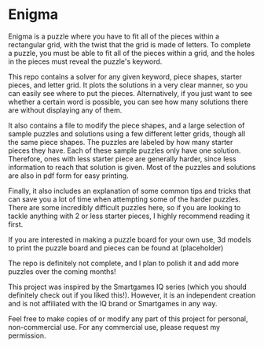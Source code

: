 # Enigma
Enigma is a puzzle where you have to fit all of the pieces within a rectangular grid, with the twist that the grid is made of letters. To complete a puzzle, you must be able to fit all of the pieces within a grid, and the holes in the pieces must reveal the puzzle's keyword. 

This repo contains a solver for any given keyword, piece shapes, starter pieces, and letter grid. It plots the solutions in a very clear manner, so you can easily see where to put the pieces. Alternatively, if you just want to see whether a certain word is possible, you can see how many solutions there are without displaying any of them. 

It also contains a file to modify the piece shapes, and a large selection of sample puzzles and solutions using a few different letter grids, though all the same piece shapes. The puzzles are labeled by how many starter pieces they have. Each of these sample puzzles only have one solution. Therefore, ones with less starter piece are generally harder, since less information to reach that solution is given. Most of the puzzles and solutions are also in pdf form for easy printing.

Finally, it also includes an explanation of some common tips and tricks that can save you a lot of time when attempting some of the harder puzzles. There are some incredibly difficult puzzles here, so if you are looking to tackle anything with 2 or less starter pieces, I highly recommend reading it first.

If you are interested in making a puzzle board for your own use, 3d models to print the puzzle board and pieces can be found at (placeholder)

The repo is definitely not complete, and I plan to polish it and add more puzzles over the coming months!

This project was inspired by the Smartgames IQ series (which you should definitely check out if you liked this!). However, it is an independent creation and is not affiliated with the IQ brand or Smartgames in any way.

Feel free to make copies of or modify any part of this project for personal, non-commercial use. For any commercial use, please request my permission.
